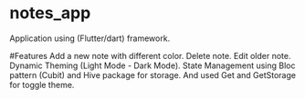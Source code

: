 # notes_app

Application using (Flutter/dart) framework.  

#Features
Add a new note with different color.
Delete note.
Edit older note.
Dynamic Theming (Light Mode - Dark Mode).
State Management using Bloc pattern (Cubit) and Hive package for storage.
And used Get and GetStorage for toggle theme.



